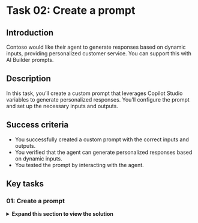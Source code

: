 # Task 02: Create a prompt

## Introduction

Contoso would like their agent to generate responses based on dynamic inputs, providing personalized customer service. You can support this with AI Builder prompts.

## Description

In this task, you’ll create a custom prompt that leverages Copilot Studio variables to generate personalized responses. You’ll configure the prompt and set up the necessary inputs and outputs.

## Success criteria

-   You successfully created a custom prompt with the correct inputs and outputs.
-   You verified that the agent can generate personalized responses based on dynamic inputs.
-   You tested the prompt by interacting with the agent.


## Key tasks

### 01: Create a prompt

<details markdown="block"> 
  <summary><strong>Expand this section to view the solution</strong></summary> 

1. Select **Topics** on the top bar.

1. Select the **Check Ticket Status** topic.

	![ugzd147t.jpg](../../media/ugzd147t.jpg)

	{: .note }
	> Our goal is to use Generative AI to draft a letter to the user based on the issue raised in the ServiceNow ticket.

1. Below the **Message** node, select the **+** button, select **Add an action**, then select **New prompt**.

	![q9m25zbd.jpg](../../media/q9m25zbd.jpg)

1. For the prompt name, enter `Ticket customer communication`.

	![y1el3oix.jpg](../../media/y1el3oix.jpg)

1. In the left **Instructions** section, enter the following instructions: 
 
	``` 
	Based on the ticket details, write a personalized apologetic message to the person impacted. You can summarize the issue to show you understand it. Show empathy and suggest ways to mitigate the situation based on the ticket details. Have a positive attitude and use emojis when applicable. Don't include hashtags. Text should be a single paragraph. Do not use a signature. 
	
	## Ticket Details 
	``` 

1. Select **Enter** to add a new line below the added instructions. 

1. Enter `/` to bring up the menu for adding new input or knowledge, then select **Text** from the dropdown menu.
 
	![pxej6zqo.jpg](../../media/pxej6zqo.jpg)
 
1. In the dialog, enter `Ticket Details` for the **Name**. 

1. Under **Sample data**, enter the previously used **ServiceNow Sample JSON Payload**.

	{: .warning }
	> Use the **Copy** option on the following code block and paste it with **Ctrl+V**, rather than use **Type**.

	```json
	{
		"parent": "",
		"made_sla": "true",
		"caused_by": "",
		"watch_list": "",
		"upon_reject": "Cancel all future Tasks",
		"sys_updated_on": "2018-12-12 23:18:55",
		"child_incidents": "0",
		"hold_reason": "",
		"origin_table": "",
		"task_effective_number": "INC0009005",
		"approval_history": "",
		"number": "INC0009005",
		"resolved_by": "",
		"sys_updated_by": "admin",
		"opened_by": "System Administrator",
		"user_input": "",
		"sys_created_on": "2018-08-31 21:35:45",
		"sys_domain": "global",
		"state": "New",
		"route_reason": "",
		"sys_created_by": "admin",
		"knowledge": "false",
		"order": "",
		"calendar_stc": "",
		"closed_at": "",
		"cmdb_ci": "",
		"delivery_plan": "",
		"contract": "",
		"impact": "1 - High",
		"active": "true",
		"work_notes_list": "",
		"business_service": "",
		"business_impact": "",
		"priority": "1 - Critical",
		"sys_domain_path": "/",
		"rfc": "",
		"time_worked": "",
		"expected_start": "",
		"opened_at": "2018-08-31 21:35:21",
		"business_duration": "",
		"group_list": "",
		"work_end": "",
		"caller_id": "David Miller",
		"reopened_time": "",
		"resolved_at": "",
		"approval_set": "",
		"subcategory": "Email",
		"work_notes": "2018-12-12 23:18:42 - System Administrator (Work notes)\nupdated the priority to high based on the criticality of the Incident.\n\n",
		"universal_request": "",
		"short_description": "Email server is down.",
		"correlation_display": "",
		"delivery_task": "",
		"work_start": "",
		"assignment_group": "",
		"additional_assignee_list": "",
		"business_stc": "",
		"cause": "",
		"description": "Unable to send or receive emails.",
		"origin_id": "",
		"calendar_duration": "",
		"close_notes": "",
		"notify": "Do Not Notify",
		"service_offering": "",
		"sys_class_name": "Incident",
		"closed_by": "",
		"follow_up": "",
		"parent_incident": "",
		"sys_id": "ed92e8d173d023002728660c4cf6a7bc",
		"reopened_by": "",
		"incident_state": "New",
		"urgency": "1 - High",
		"problem_id": "",
		"company": "",
		"reassignment_count": "0",
		"activity_due": "2018-12-13 01:18:55",
		"assigned_to": "",
		"severity": "3 - Low",
		"comments": "",
		"approval": "Not Yet Requested",
		"sla_due": "UNKNOWN",
		"comments_and_work_notes": "2018-12-12 23:18:42 - System Administrator (Work notes)\nupdated the priority to high based on the criticality of the Incident.\n\n",
		"due_date": "",
		"sys_mod_count": "3",
		"reopen_count": "0",
		"sys_tags": "",
		"escalation": "Normal",
		"upon_approval": "Proceed to Next Task",
		"correlation_id": "",
		"location": "",
		"category": "Software"
	}
	```

1. Select **Close** in the lower-right corner of the dialog. 
 
	![3vnoiu2q.jpg](../../media/3vnoiu2q.jpg)

	![zcn601i6.jpg](../../media/zcn601i6.jpg)
 
1. Select the **Model** dropdown at the top of the **Instructions** section, then select **Standard GPT-4o**. 
 
	![08phcnmz.jpg](../../media/08phcnmz.jpg)
 
1. Select **Save** in the lower-right corner of the prompt pane. 
 
	![5vt5alia.jpg](../../media/5vt5alia.jpg)



### 02: Configure the **Prompt** and **Message** nodes 

1. In the new **Prompt** node, under **Inputs**, select the chevron **(>)**, then select the **SNTicketInfo** variable.

	![b2jxdn12.jpg](../../media/b2jxdn12.jpg)

1. Under **Outputs**, select **Select a variable**, then select **Create a new variable**.

	![2o04d5ap.jpg](../../media/2o04d5ap.jpg)

1. Select the **Var1** variable under **Outputs**, then set **Variable name** to `PersonalizedMessage`.

	![3qgfz6h2.jpg](../../media/3qgfz6h2.jpg)

1. Under the **Prompt** node, add a **Message** node.

1. In the **Message** node, select the **{x}** (insert variable) icon, then select the **PersonalizedMessage.text** variable.

	![gqm9bump.jpg](../../media/gqm9bump.jpg)

1. Select **Save** in the upper-right part of the canvas to save the topic.

1. Select the refresh icon in the upper-right corner of the **Test your agent** pane to start a new conversation.

1. Test the agent by entering the following prompt: 

	`Hi, could I get an update on ticket INC0007001?`

	![uozaavge.jpg](../../media/uozaavge.jpg)



## Summary

Congratulations on completing Exercise 07! You've successfully:

- Created custom AI Builder prompts with dynamic inputs
- Configured prompts to generate personalized customer communications
- Integrated AI Builder prompts into Copilot Studio topics
- Used Copilot Studio variables as inputs to generate contextual responses

# Conclusion

**Congratulations!** You've completed this lab!

- Created a custom prompt from Copilot Studio.
- Passed it inputs and used its output as a generated answer for the end user.



# Conclusion

**Congratulations!** You've successfully completed this lab!
